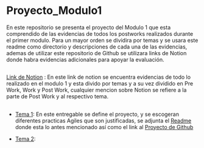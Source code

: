 # Proyecto_Modulo1


En este repositorio se presenta el proyecto del Modulo 1 que esta comprendido de las evidencias de todos los postworks realizados durante el primer modulo. Para un mayor orden se dividira por temas y se usara este readme como directorio y descripciones de cada una de las evidencias, ademas de utilizar este repositorio de Github se utilizara links de Notion donde habra evidencias adicionales para apoyar la evaluación.
##
[Link de Notion](https://scratched-wall-a31.notion.site/HSBC-Curso-c07bb5f2599e4e0c80f0abbb245e481f) : En este link de notion se encuentra evidencias de todo lo realizado en el modulo 1 y esta divido por temas y a su vez dividido en Pre Work, Work y Post Work, cualquier mencion sobre Notion se refiere a la parte de Post Work y al respectivo tema.
##

* [Tema 1](https://github.com/andregarza/Proyecto_Modulo1/tree/main/Tema%201):
En este entregable se define el proyecto, y se escogeran diferentes practicas Agiles que son justificadas, se adjunta el [Readme](https://github.com/andregarza/Proyecto_Modulo1/tree/main/Tema%201) donde esta lo antes mencionado así como el link al [Proyecto de Github](https://github.com/users/andregarza/projects/2/views/1)

* [Tema 2](https://github.com/andregarza/Proyecto_Modulo1/tree/main/Tema%202):
  
 
